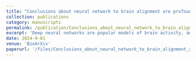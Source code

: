 ```yaml
---
title: "Conclusions about neural network to brain alignment are profoundly impacted by the similarity measure"
collection: publications
category: manuscripts
permalink: /publication/Conclusions_about_neural_network_to_brain_alignment_are_profoundly_impacted_by_the_similarity_measure
excerpt: 'Deep neural networks are popular models of brain activity, and many studies ask which neural networks provide the best fit. To make such comparisons, the papers use similarity measures such as Linear Predictivity or Representational Similarity Analysis (RSA). It is often assumed that these measures yield comparable results, making their choice inconsequential, but is it? Here we ask if and how the choice of measure affects conclusions. We find that the choice of measure influences layer-area correspondence as well as the ranking of models. We explore how these choices impact prior conclusions about which neural networks are most "brain-like". Our results suggest that widely held conclusions regarding the relative alignment of different neural network models with brain activity have fragile foundations.'
date: 2024-9-01
venue: 'BioArXiv'
paperurl: '/files/Conclusions_about_neural_network_to_brain_alignment_are_profoundly_impacted_by_the_similarity_measure.pdf'
---
```

